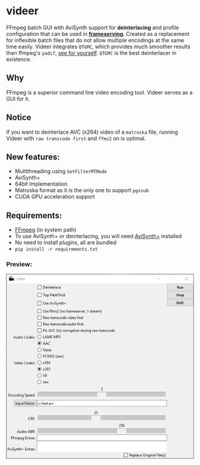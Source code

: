 # videer
FFmpeg batch GUI with AviSynth support for **deinterlacing** and profile configuration that can be used in [**frameserving**](https://github.com/satishsampath/frame-server). Created as a replacement for inflexible batch files that do not allow multiple encodings at the same time easily.
Videer integrates `QTGMC`, which provides much smoother results than ffmpeg's `yadif`, [see for yourself](https://www.youtube.com/watch?v=jE47A57T5FA). `QTGMC` is the best deinterlacer in existence.

## Why
FFmpeg is a superior command line video encoding tool. Videer serves as a GUI for it.

## Notice
If you want to deinterlace AVC (x264) video of a `matroska` file, running Videer with `raw transcode first` and `ffms2` on is optimal.

## New features:
- Multithreading using `SetFilterMTMode`
- AviSynth+
- 64bit Implementation
- Matroska format as it is the only one to support `pgssub`
- CUDA GPU acceleration support

## Requirements:
- [FFmpeg](https://ffmpeg.org/) (in system path)
- To use AviSynth+ or deinterlacing, you will need [AviSynth+](https://avs-plus.net/) installed
- No need to install plugins, all are bundled
- `pip install -r requirements.txt`

### Preview:    
![thumb](thumb.png)

